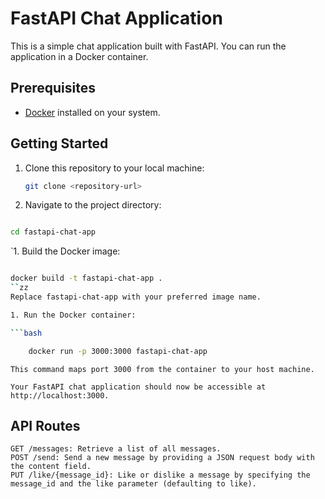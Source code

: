 # FastAPI Chat Application

This is a simple chat application built with FastAPI. You can run the application in a Docker container.

## Prerequisites

- [Docker](https://www.docker.com/) installed on your system.

## Getting Started

1. Clone this repository to your local machine:

   ```bash
   git clone <repository-url>

1. Navigate to the project directory:

```bash

cd fastapi-chat-app
```
`1. Build the Docker image:

```bash

docker build -t fastapi-chat-app .
``zz
Replace fastapi-chat-app with your preferred image name.

1. Run the Docker container:

```bash

    docker run -p 3000:3000 fastapi-chat-app
```
    This command maps port 3000 from the container to your host machine.

    Your FastAPI chat application should now be accessible at http://localhost:3000.

## API Routes

    GET /messages: Retrieve a list of all messages.
    POST /send: Send a new message by providing a JSON request body with the content field.
    PUT /like/{message_id}: Like or dislike a message by specifying the message_id and the like parameter (defaulting to like).
